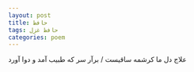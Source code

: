 ```yaml
---
layout: post
title: حافظ
tags: حافظ غزل
categories: poem
---
```


علاج دل ما کرشمه ساقیست / برآر سر که طبیب آمد و دوا آورد